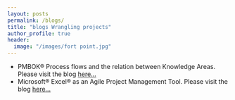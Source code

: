 ```yaml
---
layout: posts
permalink: /blogs/
title: "blogs Wrangling projects"
author_profile: true
header:
  image: "/images/fort point.jpg"
---
```



*   PMBOK® Process flows and the relation between Knowledge Areas. Please visit the blog [here…](mailto:▪%09https://medium.com/@Nitin.Garg/pmbok-process-flows-and-relation-between-knowledge-areas-f49ccc4809d3%23.atmfgrwjz)
*   Microsoft® Excel® as an Agile Project Management Tool. Please visit the blog [here…](https://medium.com/@Nitin.Garg/microsoft-excel-as-agile-project-management-tool-9b2be8da3fa1#.uz5fc12q7)
